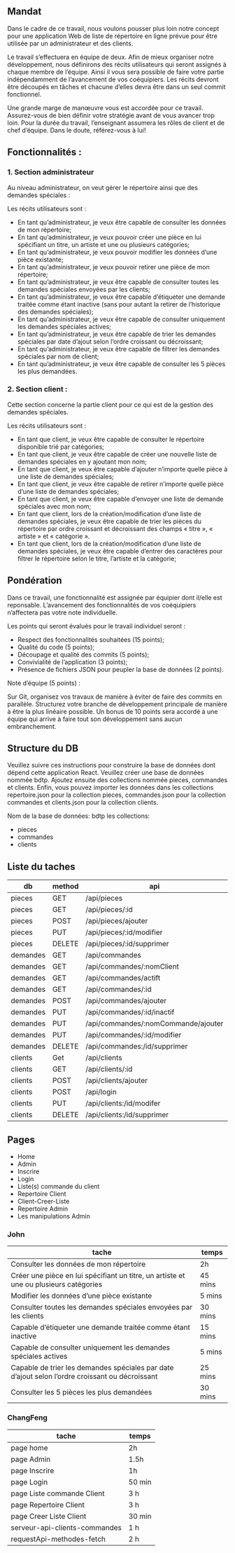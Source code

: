 ## Mandat

Dans le cadre de ce travail, nous voulons pousser plus loin notre concept pour une application Web de liste de répertoire en ligne prévue pour être utilisée par un administrateur et des clients.

Le travail s’effectuera en équipe de deux. Afin de mieux organiser notre développement, nous définirons des récits utilisateurs qui seront assignés à chaque membre de l’équipe. Ainsi il vous sera possible de faire votre partie indépendamment de l’avancement de vos coéquipiers. Les récits devront être découpés en tâches et chacune d’elles devra être dans un seul commit fonctionnel.

Une grande marge de manœuvre vous est accordée pour ce travail. Assurez-vous de bien définir votre stratégie avant de vous avancer trop loin. Pour la durée du travail, l’enseignant assumera les rôles de client et de chef d’équipe. Dans le doute, référez-vous à lui!

## Fonctionnalités :

### 1. Section administrateur

Au niveau administrateur, on veut gérer le répertoire ainsi que des demandes spéciales :

Les récits utilisateurs sont :

- En tant qu’administrateur, je veux être capable de consulter les données de mon répertoire;
- En tant qu’administrateur, je veux pouvoir créer une pièce en lui spécifiant un titre, un artiste et une ou plusieurs catégories;
- En tant qu’administrateur, je veux pouvoir modifier les données d’une pièce existante;
- En tant qu’administrateur, je veux pouvoir retirer une pièce de mon répertoire;
- En tant qu’administrateur, je veux être capable de consulter toutes les demandes spéciales envoyées par les clients;
- En tant qu’administrateur, je veux être capable d’étiqueter une demande traitée comme étant inactive (sans pour autant la retirer de l’historique des demandes spéciales);
- En tant qu’administrateur, je veux être capable de consulter uniquement les demandes spéciales actives;
- En tant qu’administrateur, je veux être capable de trier les demandes spéciales par date d’ajout selon l’ordre croissant ou décroissant;
- En tant qu’administrateur, je veux être capable de filtrer les demandes spéciales par nom de client;
- En tant qu’administrateur, je veux être capable de consulter les 5 pièces les plus demandées.

### 2. Section client :

Cette section concerne la partie client pour ce qui est de la gestion des demandes spéciales.

Les récits utilisateurs sont :

- En tant que client, je veux être capable de consulter le répertoire disponible trié par catégories;
- En tant que client, je veux être capable de créer une nouvelle liste de demandes spéciales en y ajoutant mon nom;
- En tant que client, je veux être capable d’ajouter n’importe quelle pièce à une liste de demandes spéciales;
- En tant que client, je veux être capable de retirer n’importe quelle pièce d’une liste de demandes spéciales;
- En tant que client, je veux être capable d’envoyer une liste de demande spéciales avec mon nom;
- En tant que client, lors de la création/modification d’une liste de demandes spéciales, je veux être capable de trier les pièces du répertoire par ordre croissant et décroissant des champs « titre », « artiste » et « catégorie ».
- En tant que client, lors de la création/modification d’une liste de demandes spéciales, je veux être capable d’entrer des caractères pour filtrer le répertoire selon le titre, l’artiste et la catégorie;

## Pondération

Dans ce travail, une fonctionnalité est assignée par équipier dont il/elle est reponsable. L’avancement des fonctionnalités de vos coéquipiers n’affectera pas votre note individuelle.

Les points qui seront évalués pour le travail individuel seront :

- Respect des fonctionnalités souhaitées (15 points);
- Qualité du code (5 points);
- Découpage et qualité des commits (5 points);
- Convivialité de l’application (3 points);
- Présence de fichiers JSON pour peupler la base de données (2 points).

Note d’équipe (5 points) :

Sur Git, organisez vos travaux de manière à éviter de faire des commits en parallèle. Structurez votre branche de développement principale de manière à être la plus linéaire possible. Un bonus de 10 points sera accordé à une équipe qui arrive à faire tout son développement sans aucun embranchement.

## Structure du DB

Veuillez suivre ces instructions pour construire la base de données dont dépend cette application React. Veuillez créer une base de données nommée bdtp. Ajoutez ensuite des collections nommée pieces, commandes et clients. Enfin, vous pouvez importer les données dans les collections repertoire.json pour la collection pieces, commandes.json pour la collection commandes et clients.json pour la collection clients.

Nom de la base de données: bdtp
les collections:

- pieces
- commandes
- clients

## Liste du taches

| db       | method | api                         | fonction |
| -------- | ------ | --------------------------- | -------- |
| pieces   | GET    | /api/pieces                 |          |
| pieces   | GET    | /api/pieces/:id             |          |
| pieces   | POST   | /api/pieces/ajouter         |          |
| pieces   | PUT    | /api/pieces/:id/modifier    |          |
| pieces   | DELETE | /api/pieces/:id/supprimer   |          |
| demandes | GET    | /api/commandes              |          |
| demandes | GET    | /api/commandes/:nomClient   |          |
| demandes | GET    | /api/commandes/actift       |          |
| demandes | GET    | /api/commandes/:id          |          |
| demandes | POST   | /api/commandes/ajouter      |          |
| demandes | PUT    | /api/commandes/:id/inactif  |          |
| demandes | PUT    |/api/commandes/:nomCommande/ajouter  |          |
| demandes | PUT    | /api/commandes/:id/modifier  |          |
| demandes | DELETE | /api/commandes:/id/supprimer |          |
| clients  | Get    | /api/clients                |          |
| clients  | GET    | /api/clients/:id            |          |
| clients  | POST   | /api/clients/ajouter        |          |
| clients  | POST   | /api/login                  |          |
| clients  | PUT    | /api/clients:/id/modifer    |          |
| clients  | DELETE | /api/clients:/id/supprimer  |          |

## Pages

- Home
- Admin
- Inscrire
- Login
- Liste(s) commande du client
- Repertoire Client
- Client-Creer-Liste
- Repertoire Admin
- Les manipulations Admin

### John

| tache                                                                                           |  temps  |
| ----------------------------------------------------------------------------------------------- | ------- |
| Consulter les données de mon répertoire                                                         |   2h    |
| Créer une pièce en lui spécifiant un titre, un artiste et une ou plusieurs catégories           | 45 mins |
| Modifier les données d’une pièce existante                                                      |  5 mins |
| Consulter toutes les demandes spéciales envoyées par les clients                                | 30 mins |
| Capable d’étiqueter une demande traitée comme étant inactive                                    | 15 mins |
| Capable de consulter uniquement les demandes spéciales actives                                  |  5 mins |
| Capable de trier les demandes spéciales par date d’ajout selon l’ordre croissant ou décroissant | 25 mins |
| Consulter les 5 pièces les plus demandées                                                       | 30 mins |

### ChangFeng

| tache     | temps |
| --------- | ----- |
| page home |   2h  |
| page Admin| 1.5h  |
| page Inscrire |  1h     |
| page Login |   50 min    |
| page Liste commande Client |   3 h    |
| page Repertoire Client     |   3 h    |
| page Creer Liste Client     |   30 min   |
| serveur-api-clients-commandes    |   1 h   |
| requestApi-methodes-fetch    |  2 h   |
